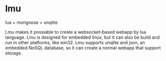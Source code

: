 # lmu
lua + mongoose + unqlite

Lmu makes it possiable to create a websocket-based webapp by lua language. Lmu is designed for embedded linux, but it can also be build and run in other platforms, like win32. Lmu supports unqlite and json, an embedded NoSQL database, so it can create a normal webapp that support storage.
